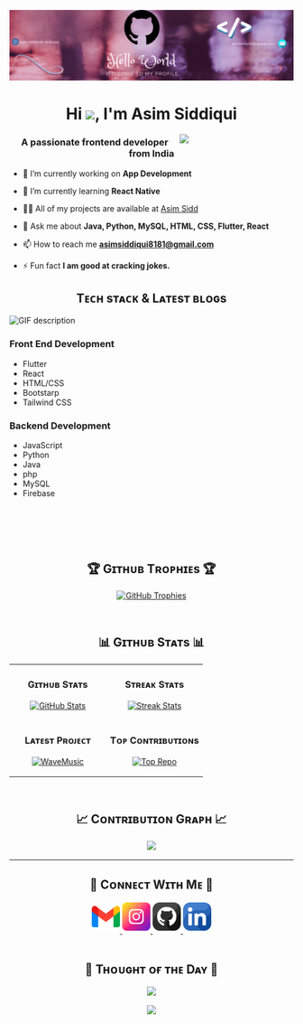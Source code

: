 ![Asim Sidd Banner Image](https://github.com/Asim-Sidd02/ReadmeFiles/blob/main/github.gif)


<h1 align="center">Hi <img src="https://emojis.slackmojis.com/emojis/images/1531849430/4246/blob-sunglasses.gif?1531849430" width="30"/>, I'm Asim Siddiqui</h1>
<div>
  <img align="right" width="40%" src="https://owlbertsio-resized.s3.amazonaws.com/Popper.psd.full.png">
</div>
<h3 align="center">A passionate frontend developer from India</h3>

- 🔭 I’m currently working on **App Development**

- 🌱 I’m currently learning **React Native**

- 👨‍💻 All of my projects are available at [Asim Sidd](https://asimsidd.vercel.app/)

- 💬 Ask me about **Java, Python, MySQL, HTML, CSS, Flutter, React**

- 📫 How to reach me **asimsiddiqui8181@gmail.com**

- ⚡ Fun fact **I am good at cracking jokes.**
<h2 align="center">Tᴇᴄʜ sᴛᴀᴄᴋ & Lᴀᴛᴇsᴛ ʙʟᴏɢs</h2> 
<picture>
  <source media="(prefers-color-scheme: dark)" srcset="https://github.com/Asim-Sidd02/ReadmeFiles/blob/main/Skills_Animation_Dark.gif">
  <source media="(prefers-color-scheme: light)" srcset="https://github.com/Asim-Sidd02/ReadmeFiles/blob/main/Skills_Animation_White.gif">
  <img align="left" alt="GIF description" src="https://github.com/Asim-Sidd02/ReadmeFiles/blob/main/Skills_Animation_White.gif">
</picture>
<br />

<h3 align="left">Front End Development</h3>
<ul align="left">
  <li>Flutter</li>
  <li>React</li>
  <li>HTML/CSS</li>
  <li>Bootstarp</li>
  <li>Tailwind CSS</li>
</ul>
  
<h3 align="left">Backend Development</h3>
<ul align="left">
  <li>JavaScript</li>
  <li>Python</li>
  <li>Java</li>
  <li>php</li>
  <li>MySQL</li>
  <li>Firebase</li>
</ul>
<br />
<br />
<br />
<br />




<h2 align="center">🏆 Gɪᴛʜᴜʙ Tʀᴏᴘʜɪᴇs 🏆</h2>
<p align="center">
  <a href="https://github.com/Asim-Sidd02">
    <picture>
      <source media="(prefers-color-scheme: dark)" srcset="https://github-profile-trophy.vercel.app/?username=Asim-Sidd02&no-bg=true&row=2&column=6&margin-w=20&margin-h=20&theme=monokai">
      <source media="(prefers-color-scheme: light)" srcset="https://github-profile-trophy.vercel.app/?username=Asim-Sidd02&no-bg=true&row=2&column=6&margin-w=20&margin-h=20">
      <img alt="GitHub Trophies" src="https://github-profile-trophy.vercel.app/?username=Asim-Sidd02&no-bg=true&no-frame=true&row=2&column=6&margin-w=20&margin-h=20">
    </picture>
  </a>
</p>
<br />

<!--Github stats Table--> 
<h2 align="center">📊 Gɪᴛʜᴜʙ Sᴛᴀᴛs 📊</h2>

<table width="100%">
  <tr>
    <td width="50%">
      <h3 align="center"><strong>Gɪᴛʜᴜʙ Sᴛᴀᴛs</strong></h3>
      <p align="center">
        <a href="https://github.com/Asim-Sidd02">
          <img align="center" src="https://github-readme-stats.vercel.app/api?username=Asim-Sidd02&count_private=true&show_icons=true&theme=nightowl&bg_color=0,000000,441350&title_color=c56a90&text_color=ffffff&rank_icon=github&hide=prs,issues,contribs&show=reviews,prs_merged,prs_merged_percentage" alt="GitHub Stats" />
        </a>
      </p>
    </td>
    <td width="50%">
      <h3 align="center"><strong>Sᴛʀᴇᴀᴋ Sᴛᴀᴛs</strong></h3>
      <p align="center">
        <a href="https://github.com/Asim-Sidd02">
          <img align="center" src="https://streak-stats.demolab.com?user=Asim-Sidd02&theme=nightowl&background=0,000000,441350&fire=ffeb95&ring=ffeb95&sideNums=ffffff&sideLabels=ffffff&dates=c56a90&currStreakNum=ffffff" alt="Streak Stats" />
        </a>
      </p>
    </td>
  </tr>
  <tr>
    <td width="50%">
      <h3 align="center"><strong>Lᴀᴛᴇsᴛ Pʀᴏᴊᴇᴄᴛ</strong></h3>
      <p align="center">
        <a href="https://github.com/Asim-Sidd02/WaveMusic">
          <img align="center" width="470" src="https://github-readme-stats.vercel.app/api/pin/?username=Asim-Sidd02&repo=WaveMusic&theme=nightowl&show_owner=true&bg_color=0,000000,441350&title_color=c56a90&text_color=ffffff" alt="WaveMusic" />
        </a>
      </p>
    </td>
    <td width="50%">
      <h3 align="center"><strong>Tᴏᴘ Cᴏɴᴛʀɪʙᴜᴛɪᴏɴs</strong></h3>
      <p align="center">
        <a href="https://github.com/Asim-Sidd02">
          <img align="center" src="https://github-contributor-stats.vercel.app/api?username=Asim-Sidd02&limit=3&theme=nightowl&show_owner=true&combine_all_yearly_contributions=false&bg_color=0,000000,441350&title_color=c56a90&text_color=ffffff" alt="Top Repo" />
        </a>
      </p>
    </td>
  </tr>
</table>
<br />

<!--Contribution Graph-->
<h2 align="center">📈 Cᴏɴᴛʀɪʙᴜᴛɪᴏɴ Gʀᴀᴘʜ 📈</h2>
<div align="center">
    <img src="https://github-readme-activity-graph.vercel.app/graph?username=Asim-Sidd02&bg_color=220a28&&color=ffffff&line=c56a90&point=ffeb95&area=false&hide_border=false" border-radius="15">
</div>

---






<!--Contact Section--> 

<h2 align="center">🤝 Cᴏɴɴᴇᴄᴛ Wɪᴛʜ Mᴇ 🤝 </h2>
<div align="center">
  
<a href="mailto:asimsiddiqui8181@gmail.com" target="_blank">
<img src="https://github.com/Asim-Sidd02/ReadmeFiles/blob/main/gmail.png" width=50 height=50 alt="asimsiddiqui8181@gmail.com" style="margin-bottom: 5px;" />
</a>



<a href="https://www.instagram.com/asim_sidd_" target="_blank">
<img src="https://github.com/Asim-Sidd02/ReadmeFiles/blob/main/instagram.png" width=50 height=50 alt="asim_sidd_" style="margin-bottom: 5px;" />
</a>

<a href="https://www.githubcom/Asim-Sidd02" target="_blank">
<img src="https://github.com/Asim-Sidd02/ReadmeFiles/blob/main/github.png" width=50 height=50 alt="Asim-Sidd02" style="margin-bottom: 5px;" />
</a>

<a href="https://www.linkedin.com/in/asim-siddiqui-a71731229/" target="_blank">
<img src="https://github.com/Asim-Sidd02/ReadmeFiles/blob/main/linkedin.png" width=50 height=50 alt="linkedin" style="margin-bottom: 5px;" />
</a>


</div>
<br/>

<!--Dynamic Quote card updates everyday at 12 PM--> 
<h2 align="center">🌟 Tʜᴏᴜɢʜᴛ ᴏғ ᴛʜᴇ Dᴀʏ 🌟</h2>
<!--STARTS_HERE_QUOTE_CARD-->
<p align="center">
    <img src="https://readme-daily-quotes.vercel.app/api?author=John%20Eliot&quote=Confidence%20is%20consistency%20of%20thinking%20about%20what%20is%20possible%20and%20how%20to%20make%20it%20possible.&theme=dark&bg_color=220a28&author_color=ffeb95&accent_color=c56a90">
</p>
<!--ENDS_HERE_QUOTE_CARD-->
<!--Footer--> 
<p align="center">
  <img src="https://capsule-render.vercel.app/api?type=waving&color=gradient&height=65&section=footer"/>
</p>



